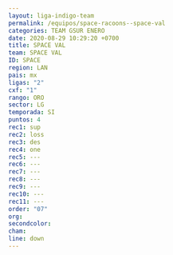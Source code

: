 ```yaml
---
layout: liga-indigo-team
permalink: /equipos/space-racoons--space-val
categories: TEAM GSUR ENERO
date: 2020-08-29 10:29:20 +0700
title: SPACE VAL
team: SPACE VAL
ID: SPACE
region: LAN
pais: mx
ligas: "2"
cxf: "1"
rango: ORO
sector: LG
temporada: SI
puntos: 4
rec1: sup
rec2: loss
rec3: des
rec4: one
rec5: ---
rec6: ---
rec7: ---
rec8: ---
rec9: ---
rec10: ---
rec11: ---
order: "07"
org: 
secondcolor: 
cham: 
line: down
---
```



